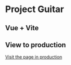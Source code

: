 # Project Guitar

## Vue + Vite

## View to production

[Visit the page in production](https://main--lucent-nasturtium-f707ed.netlify.app/)

